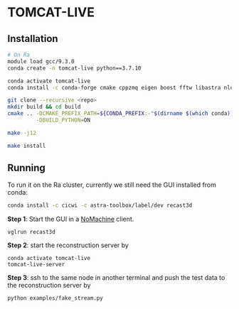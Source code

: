 # TOMCAT-LIVE

## Installation

```sh
# On Ra
module load gcc/9.3.0
conda create -n tomcat-live python==3.7.10

conda activate tomcat-live
conda install -c conda-forge cmake cppzmq eigen boost fftw libastra nlohmann_json spdlog pybind11

git clone --recursive <repo>
mkdir build && cd build
cmake .. -DCMAKE_PREFIX_PATH=${CONDA_PREFIX:-"$(dirname $(which conda))/../"} \
         -DBUILD_PYTHON=ON 

make -j12

make install
```

## Running

To run it on the Ra cluster, currently we still need the GUI installed from conda:
```sh
conda install -c cicwi -c astra-toolbox/label/dev recast3d
```

**Step 1**: Start the GUI in a [NoMachine](https://www.psi.ch/en/photon-science-data-services/remote-interactive-access
) client. 
```
vglrun recast3d
```
**Step 2**: start the reconstruction server by
```
conda activate tomcat-live
tomcat-live-server
```
**Step 3**: ssh to the same node in another terminal and push the test data 
to the reconstruction server by
```
python examples/fake_stream.py
```